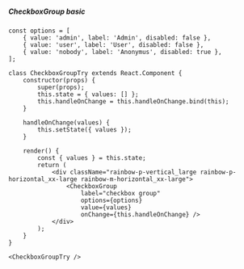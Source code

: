 ##### CheckboxGroup basic
    const options = [
        { value: 'admin', label: 'Admin', disabled: false },
        { value: 'user', label: 'User', disabled: false },
        { value: 'nobody', label: 'Anonymus', disabled: true },
    ];

    class CheckboxGroupTry extends React.Component {
        constructor(props) {
            super(props);
            this.state = { values: [] };
            this.handleOnChange = this.handleOnChange.bind(this);
        }

        handleOnChange(values) {
            this.setState({ values });
        }

        render() {
            const { values } = this.state;
            return (
                <div className="rainbow-p-vertical_large rainbow-p-horizontal_xx-large rainbow-m-horizontal_xx-large">
                    <CheckboxGroup
                        label="checkbox group"
                        options={options}
                        value={values}
                        onChange={this.handleOnChange} />
                </div>
            );
        }
    }

    <CheckboxGroupTry />
